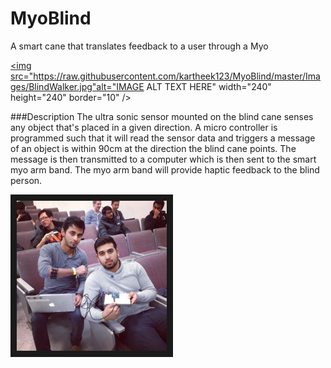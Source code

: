 # MyoBlind
A smart cane that translates feedback to a user through a Myo

<a href="http://challengepost.com/software/myoblind"><img src="https://raw.githubusercontent.com/kartheek123/MyoBlind/master/Images/BlindWalker.jpg"alt="IMAGE ALT TEXT HERE" width="240" height="240" border="10" /></a>




###Description
The ultra sonic sensor mounted on the blind cane senses any object that's placed in a given direction. A micro controller is programmed such that it will read the sensor data and triggers a message of an object is within 90cm at the direction the blind cane points. The message is then transmitted to a computer which is then sent to the smart myo arm band. The myo arm band will provide haptic feedback to the blind person.

<a href="http://challengepost.com/software/myoblind"><img src="https://raw.githubusercontent.com/kartheek123/MyoBlind/master/Images/images.jpg" 
alt="IMAGE ALT TEXT HERE" width="240" height="240" border="10" /></a>

